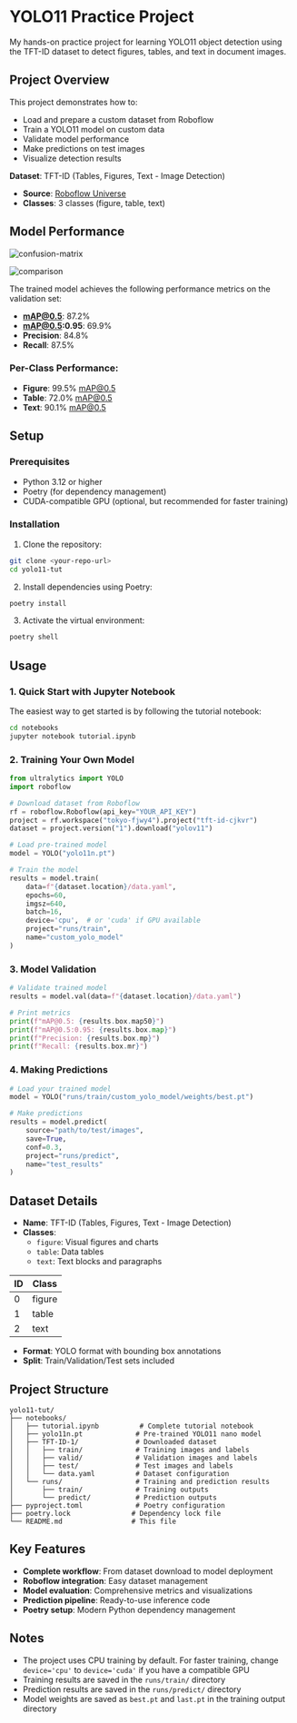 # YOLO11 Practice Project

My hands-on practice project for learning YOLO11 object detection using the TFT-ID dataset to detect figures, tables, and text in document images.

## Project Overview

This project demonstrates how to:
- Load and prepare a custom dataset from Roboflow
- Train a YOLO11 model on custom data
- Validate model performance
- Make predictions on test images
- Visualize detection results

**Dataset**: TFT-ID (Tables, Figures, Text - Image Detection)
- **Source**: [Roboflow Universe](https://universe.roboflow.com/huyifei/tft-id)
- **Classes**: 3 classes (figure, table, text)

## Model Performance

![confusion-matrix](notebooks/runs/predict/confusion_matrix.png)

![comparison](notebooks/runs/predict/test_comparison.png)

The trained model achieves the following performance metrics on the validation set:
- **mAP@0.5**: 87.2%
- **mAP@0.5:0.95**: 69.9%
- **Precision**: 84.8%
- **Recall**: 87.5%

### Per-Class Performance:
- **Figure**: 99.5% mAP@0.5
- **Table**: 72.0% mAP@0.5
- **Text**: 90.1% mAP@0.5

## Setup

### Prerequisites
- Python 3.12 or higher
- Poetry (for dependency management)
- CUDA-compatible GPU (optional, but recommended for faster training)

### Installation

1. Clone the repository:
```bash
git clone <your-repo-url>
cd yolo11-tut
```

2. Install dependencies using Poetry:
```bash
poetry install
```

3. Activate the virtual environment:
```bash
poetry shell
```

## Usage

### 1. Quick Start with Jupyter Notebook

The easiest way to get started is by following the tutorial notebook:

```bash
cd notebooks
jupyter notebook tutorial.ipynb
```

### 2. Training Your Own Model

```python
from ultralytics import YOLO
import roboflow

# Download dataset from Roboflow
rf = roboflow.Roboflow(api_key="YOUR_API_KEY")
project = rf.workspace("tokyo-fjwy4").project("tft-id-cjkvr")
dataset = project.version("1").download("yolov11")

# Load pre-trained model
model = YOLO("yolo11n.pt")

# Train the model
results = model.train(
    data=f"{dataset.location}/data.yaml",
    epochs=60,
    imgsz=640,
    batch=16,
    device='cpu',  # or 'cuda' if GPU available
    project="runs/train",
    name="custom_yolo_model"
)
```

### 3. Model Validation

```python
# Validate trained model
results = model.val(data=f"{dataset.location}/data.yaml")

# Print metrics
print(f"mAP@0.5: {results.box.map50}")
print(f"mAP@0.5:0.95: {results.box.map}")
print(f"Precision: {results.box.mp}")
print(f"Recall: {results.box.mr}")
```

### 4. Making Predictions

```python
# Load your trained model
model = YOLO("runs/train/custom_yolo_model/weights/best.pt")

# Make predictions
results = model.predict(
    source="path/to/test/images",
    save=True,
    conf=0.3,
    project="runs/predict",
    name="test_results"
)
```

## Dataset Details

- **Name**: TFT-ID (Tables, Figures, Text - Image Detection)
- **Classes**: 
  - `figure`: Visual figures and charts
  - `table`: Data tables
  - `text`: Text blocks and paragraphs

| ID | Class   |
|----|---------|
| 0  | figure  |
| 1  | table   |
| 2  | text    |
- **Format**: YOLO format with bounding box annotations
- **Split**: Train/Validation/Test sets included

## Project Structure

```
yolo11-tut/
├── notebooks/
│   ├── tutorial.ipynb          # Complete tutorial notebook
│   ├── yolo11n.pt             # Pre-trained YOLO11 nano model
│   ├── TFT-ID-1/              # Downloaded dataset
│   │   ├── train/             # Training images and labels
│   │   ├── valid/             # Validation images and labels
│   │   ├── test/              # Test images and labels
│   │   └── data.yaml          # Dataset configuration
│   └── runs/                  # Training and prediction results
│       ├── train/             # Training outputs
│       └── predict/           # Prediction outputs
├── pyproject.toml             # Poetry configuration
├── poetry.lock               # Dependency lock file
└── README.md                 # This file
```

## Key Features

- **Complete workflow**: From dataset download to model deployment
- **Roboflow integration**: Easy dataset management
- **Model evaluation**: Comprehensive metrics and visualizations
- **Prediction pipeline**: Ready-to-use inference code
- **Poetry setup**: Modern Python dependency management

## Notes

- The project uses CPU training by default. For faster training, change `device='cpu'` to `device='cuda'` if you have a compatible GPU
- Training results are saved in the `runs/train/` directory
- Prediction results are saved in the `runs/predict/` directory
- Model weights are saved as `best.pt` and `last.pt` in the training output directory